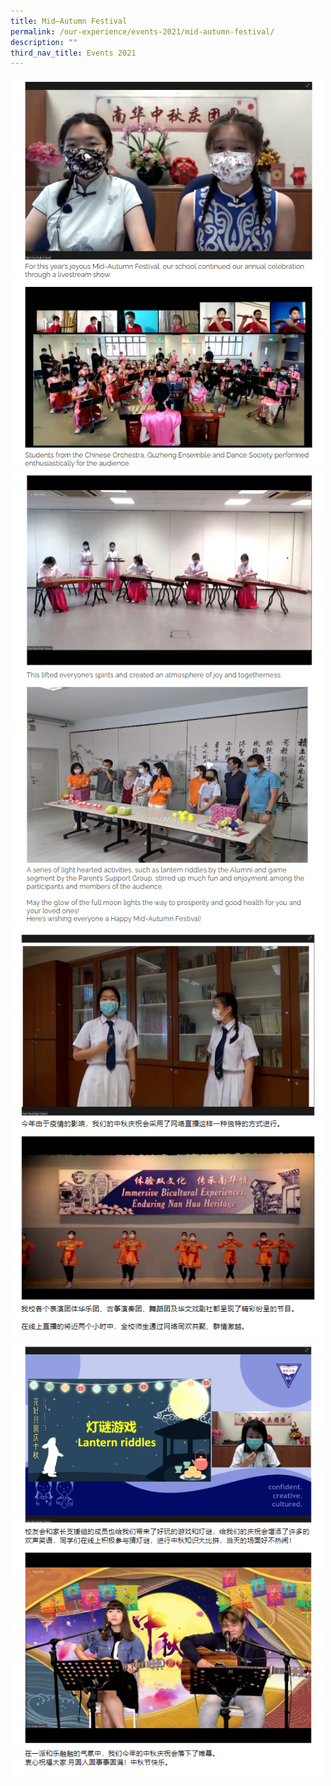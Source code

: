```yaml
---
title: Mid–Autumn Festival
permalink: /our-experience/events-2021/mid-autumn-festival/
description: ""
third_nav_title: Events 2021
---
```

<img src="/images/midautumn1.png" 
         style="width:500px"
	/>
<br>
<img src="/images/midautumn2.png" 
         style="width:500px"
	/>
<br>
<img src="/images/midautumn3.png" 
         style="width:500px"
	/>
<br>
<img src="/images/midautumn4.png" 
         style="width:500px"
	/>
<br>
